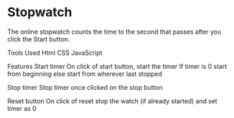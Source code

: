 # Stopwatch

The online stopwatch counts the time to the second that passes after you click the Start button.

Tools Used
  Html
  CSS
  JavaScript

Features
  Start timer
    On click of start button, start the timer
    If timer is 0 start from beginning else start from wherever last stopped

  Stop timer
    Stop timer once clicked on the stop button

  Reset button
    On click of reset stop the watch (if already started) and set timer as 0
